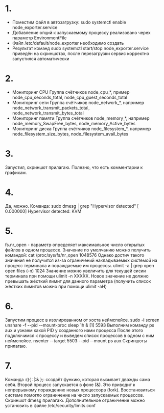 # 1.
- Поместим файл в автозагрузку:
sudo systemctl enable node_exporter.service
- Добавление опций к запускаемому процессу реализовано черех параметр EnvironmentFile
- Файл /etc/default/node_exporter необходимо создать 
- Результат команд sudo systemctl start/stop node_exporter.service приведён на скриншотах, после перезагрузки сервис корректно запустился автоматически
# 2.
- Мониторинг CPU
Группа счётчиков node_cpu_*, пример node_cpu_seconds_total, node_cpu_guest_seconds_total
- Мониторинг сети
Группа счётчиков node_network_*, например node_network_transmit_packets_total, node_network_transmit_bytes_total
- Мониторинг памяти
Группа счётчиков node_memory_*, например node_memory_SwapFree_bytes, node_memory_Active_bytes
- Мониторинг диска
Группа счётчиков node_filesystem_*, например node_filesystem_size_bytes, node_filesystem_avail_bytes
# 3.
Запустил, скриншот прилагаю. Полезно, что есть комментарии к графикам.
# 4.
Да, можно. Команда:
sudo dmesg | grep "Hypervisor detected"
[    0.000000] Hypervisor detected: KVM
# 5.
fs.nr_open - параметр определяет максимальное число открытых файлов в одном процессе.
Значение по умолчанию можно получить командой:
cat /proc/sys/fs/nr_open
1048576
Однако достич такого значения не получится из-за ограничений накладываемых системой на процесс терминала и пораждаемые им процессы.
ulimit -a | grep open
open files                      (-n) 1024
Значение можно увеличить для текущей сисии терминала при помощи ulimit -n XXXXX. Новое значение не должно превышать жёсткий лимит для данного параметра (получить список жёстких лимитов можно при помощи ulimit -aH)
# 6.
Запустим процесс в изолированном от хоста неймспейсе.
sudo -i
screen
unshare -f --pid --mount-proc sleep 1h &
[1] 5593
Выполним команду ps aux и узнаем какой PID у созданного нами процесса
После этого подключимся к процессу и выведем список процессов в одном с ним неймспейсе.
nsenter --target 5503 --pid --mount
ps aux
Скриншоты прилагаю.
# 7.
Команда :(){ :|:& };: создаёт функию, которая вызывает дважды сама себя. Второй процесс запускается в фоне (&). Это приводит к непрерывному пораждению новых процессорв (fork).
Восстановиться системе помогло ограничение на число запускаемых процессов. Скриншот dmesg прилагаю. Дополнительное ограничение можно установить в файле /etc/security/limits.conf

